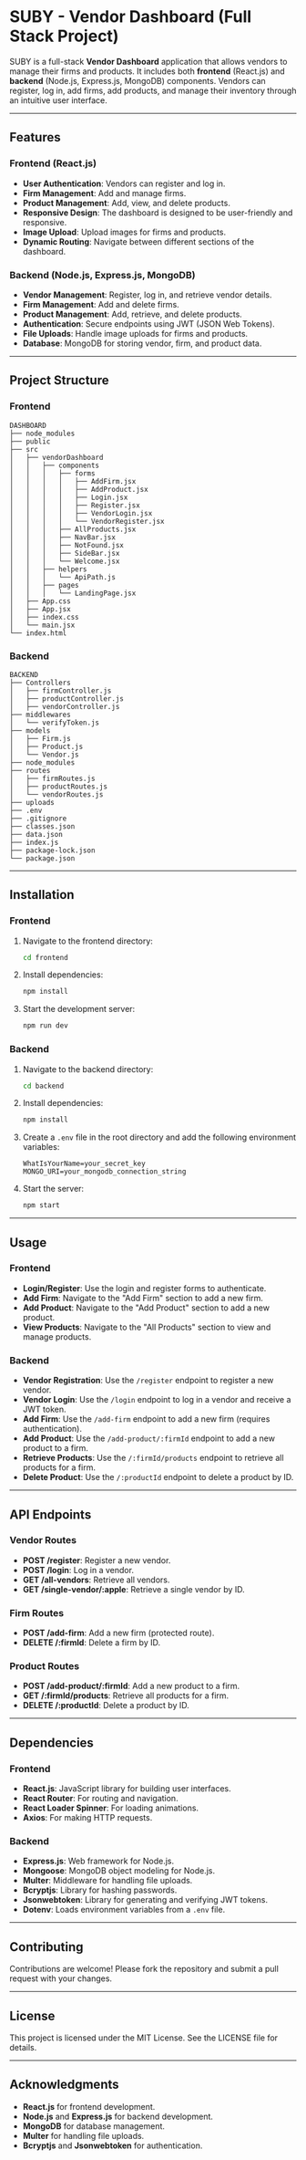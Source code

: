 # SUBY - Vendor Dashboard (Full Stack Project)

SUBY is a full-stack **Vendor Dashboard** application that allows vendors to manage their firms and products. It includes both **frontend** (React.js) and **backend** (Node.js, Express.js, MongoDB) components. Vendors can register, log in, add firms, add products, and manage their inventory through an intuitive user interface.

---

## Features

### Frontend (React.js)
- **User Authentication**: Vendors can register and log in.
- **Firm Management**: Add and manage firms.
- **Product Management**: Add, view, and delete products.
- **Responsive Design**: The dashboard is designed to be user-friendly and responsive.
- **Image Upload**: Upload images for firms and products.
- **Dynamic Routing**: Navigate between different sections of the dashboard.

### Backend (Node.js, Express.js, MongoDB)
- **Vendor Management**: Register, log in, and retrieve vendor details.
- **Firm Management**: Add and delete firms.
- **Product Management**: Add, retrieve, and delete products.
- **Authentication**: Secure endpoints using JWT (JSON Web Tokens).
- **File Uploads**: Handle image uploads for firms and products.
- **Database**: MongoDB for storing vendor, firm, and product data.

---

## Project Structure

### Frontend
```
DASHBOARD
├── node_modules
├── public
├── src
│   ├── vendorDashboard
│   │   ├── components
│   │   │   ├── forms
│   │   │   │   ├── AddFirm.jsx
│   │   │   │   ├── AddProduct.jsx
│   │   │   │   ├── Login.jsx
│   │   │   │   ├── Register.jsx
│   │   │   │   ├── VendorLogin.jsx
│   │   │   │   └── VendorRegister.jsx
│   │   │   ├── AllProducts.jsx
│   │   │   ├── NavBar.jsx
│   │   │   ├── NotFound.jsx
│   │   │   ├── SideBar.jsx
│   │   │   └── Welcome.jsx
│   │   ├── helpers
│   │   │   └── ApiPath.js
│   │   ├── pages
│   │   │   └── LandingPage.jsx
│   ├── App.css
│   ├── App.jsx
│   ├── index.css
│   └── main.jsx
└── index.html
```

### Backend
```
BACKEND
├── Controllers
│   ├── firmController.js
│   ├── productController.js
│   ├── vendorController.js
├── middlewares
│   └── verifyToken.js
├── models
│   ├── Firm.js
│   ├── Product.js
│   └── Vendor.js
├── node_modules
├── routes
│   ├── firmRoutes.js
│   ├── productRoutes.js
│   └── vendorRoutes.js
├── uploads
├── .env
├── .gitignore
├── classes.json
├── data.json
├── index.js
├── package-lock.json
└── package.json
```

---

## Installation

### Frontend
1. Navigate to the frontend directory:
   ```bash
   cd frontend
   ```
2. Install dependencies:
   ```bash
   npm install
   ```
3. Start the development server:
   ```bash
   npm run dev
   ```

### Backend
1. Navigate to the backend directory:
   ```bash
   cd backend
   ```
2. Install dependencies:
   ```bash
   npm install
   ```
3. Create a `.env` file in the root directory and add the following environment variables:
   ```env
   WhatIsYourName=your_secret_key
   MONGO_URI=your_mongodb_connection_string
   ```
4. Start the server:
   ```bash
   npm start
   ```

---

## Usage

### Frontend
- **Login/Register**: Use the login and register forms to authenticate.
- **Add Firm**: Navigate to the "Add Firm" section to add a new firm.
- **Add Product**: Navigate to the "Add Product" section to add a new product.
- **View Products**: Navigate to the "All Products" section to view and manage products.

### Backend
- **Vendor Registration**: Use the `/register` endpoint to register a new vendor.
- **Vendor Login**: Use the `/login` endpoint to log in a vendor and receive a JWT token.
- **Add Firm**: Use the `/add-firm` endpoint to add a new firm (requires authentication).
- **Add Product**: Use the `/add-product/:firmId` endpoint to add a new product to a firm.
- **Retrieve Products**: Use the `/:firmId/products` endpoint to retrieve all products for a firm.
- **Delete Product**: Use the `/:productId` endpoint to delete a product by ID.

---

## API Endpoints

### Vendor Routes
- **POST /register**: Register a new vendor.
- **POST /login**: Log in a vendor.
- **GET /all-vendors**: Retrieve all vendors.
- **GET /single-vendor/:apple**: Retrieve a single vendor by ID.

### Firm Routes
- **POST /add-firm**: Add a new firm (protected route).
- **DELETE /:firmId**: Delete a firm by ID.

### Product Routes
- **POST /add-product/:firmId**: Add a new product to a firm.
- **GET /:firmId/products**: Retrieve all products for a firm.
- **DELETE /:productId**: Delete a product by ID.

---

## Dependencies

### Frontend
- **React.js**: JavaScript library for building user interfaces.
- **React Router**: For routing and navigation.
- **React Loader Spinner**: For loading animations.
- **Axios**: For making HTTP requests.

### Backend
- **Express.js**: Web framework for Node.js.
- **Mongoose**: MongoDB object modeling for Node.js.
- **Multer**: Middleware for handling file uploads.
- **Bcryptjs**: Library for hashing passwords.
- **Jsonwebtoken**: Library for generating and verifying JWT tokens.
- **Dotenv**: Loads environment variables from a `.env` file.

---

## Contributing

Contributions are welcome! Please fork the repository and submit a pull request with your changes.

---

## License

This project is licensed under the MIT License. See the LICENSE file for details.

---

## Acknowledgments

- **React.js** for frontend development.
- **Node.js** and **Express.js** for backend development.
- **MongoDB** for database management.
- **Multer** for handling file uploads.
- **Bcryptjs** and **Jsonwebtoken** for authentication.
